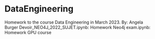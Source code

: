 # DataEngineering

Homework to the course Data Engineering in March 2023.
By: Angela Burger
Devoir_NEO4J_2022_SUJET.ipynb: Homework Neo4j
exam.ipynb: Homework GPU course
